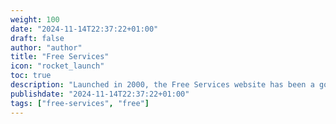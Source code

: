 ```yaml
---
weight: 100
date: "2024-11-14T22:37:22+01:00"
draft: false
author: "author"
title: "Free Services"
icon: "rocket_launch"
toc: true
description: "Launched in 2000, the Free Services website has been a go-to source for discovering a wide range of free services available on the internet. With an organized and regularly updated list, our mission is to make free tools and resources easily accessible. You can also contribute by suggesting new services and updating information, helping us keep the community well-informed"
publishdate: "2024-11-14T22:37:22+01:00"
tags: ["free-services", "free"]
---
```

